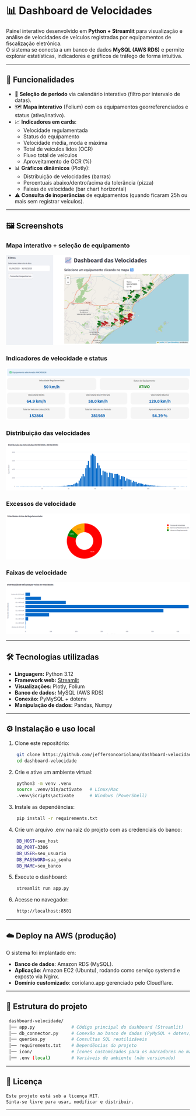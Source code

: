 # 📊 Dashboard de Velocidades

Painel interativo desenvolvido em **Python + Streamlit** para visualização e análise de velocidades de veículos registradas por equipamentos de fiscalização eletrônica.  
O sistema se conecta a um banco de dados **MySQL (AWS RDS)** e permite explorar estatísticas, indicadores e gráficos de tráfego de forma intuitiva.

---

## 🚀 Funcionalidades

- 🔎 **Seleção de período** via calendário interativo (filtro por intervalo de datas).  
- 🗺️ **Mapa interativo** (Folium) com os equipamentos georreferenciados e status (ativo/inativo).  
- 📈 **Indicadores em cards**:
  - Velocidade regulamentada  
  - Status do equipamento  
  - Velocidade média, moda e máxima  
  - Total de veículos lidos (OCR)  
  - Fluxo total de veículos  
  - Aproveitamento de OCR (%)  
- 📊 **Gráficos dinâmicos** (Plotly):  
  - Distribuição de velocidades (barras)  
  - Percentuais abaixo/dentro/acima da tolerância (pizza)  
  - Faixas de velocidade (bar chart horizontal)  
- ⚠️ **Consulta de inoperâncias** de equipamentos (quando ficaram 25h ou mais sem registrar veículos).  

---

## 🖼️ Screenshots

### Mapa interativo + seleção de equipamento
![Mapa](https://github.com/jeffersoncoriolano/dashboard-velocidade/blob/main/screenshots/mapa_interativo.png)

### Indicadores de velocidade e status
![Indicadores](https://github.com/jeffersoncoriolano/dashboard-velocidade/blob/main/screenshots/indicadores_de_velocidade.png)

### Distribuição das velocidades
![Gráfico](https://github.com/jeffersoncoriolano/dashboard-velocidade/blob/main/screenshots/distribuicao_de_velocidades.png)

### Excessos de velocidade
![Gráfico](https://github.com/jeffersoncoriolano/dashboard-velocidade/blob/main/screenshots/excessos_de_velocidade.png)

### Faixas de velocidade
![Fluxo](https://github.com/jeffersoncoriolano/dashboard-velocidade/blob/main/screenshots/faixas_de_velocidade.png)

---

## 🛠️ Tecnologias utilizadas

- **Linguagem:** Python 3.12  
- **Framework web:** [Streamlit](https://streamlit.io/)  
- **Visualizações:** Plotly, Folium  
- **Banco de dados:** MySQL (AWS RDS)  
- **Conexão:** PyMySQL + dotenv  
- **Manipulação de dados:** Pandas, Numpy  

---

## ⚙️ Instalação e uso local

1. Clone este repositório:
```bash
    git clone https://github.com/jeffersoncoriolano/dashboard-velocidade.git
    cd dashboard-velocidade
```

2. Crie e ative um ambiente virtual:
```bash
    python3 -m venv .venv
    source .venv/bin/activate   # Linux/Mac
    .venv\Scripts\activate      # Windows (PowerShell)
```

3. Instale as dependências:
```bash
    pip install -r requirements.txt
```

4. Crie um arquivo .env na raiz do projeto com as credenciais do banco:
```bash
    DB_HOST=seu_host
    DB_PORT=3306
    DB_USER=seu_usuario
    DB_PASSWORD=sua_senha
    DB_NAME=seu_banco
```

5. Execute o dashboard:
```bash
    streamlit run app.py
```

6. Acesse no navegador:
```bash
    http://localhost:8501
```

---

## ☁️ Deploy na AWS (produção)

O sistema foi implantado em:

- **Banco de dados**: Amazon RDS (MySQL).
- **Aplicação**: Amazon EC2 (Ubuntu), rodando como serviço systemd e exposto via Nginx.
- **Domínio customizado**: coriolano.app gerenciado pelo Cloudflare.

---

## 📂 Estrutura do projeto
   ```bash
    dashboard-velocidade/
    │── app.py              # Código principal do dashboard (Streamlit)
    │── db_connector.py     # Conexão ao banco de dados (PyMySQL + dotenv)
    │── queries.py          # Consultas SQL reutilizáveis
    │── requirements.txt    # Dependências do projeto
    │── icon/               # Ícones customizados para os marcadores no mapa
    │── .env (local)        # Variáveis de ambiente (não versionado)
```

---

## 📜 Licença

    Este projeto está sob a licença MIT.
    Sinta-se livre para usar, modificar e distribuir.

---